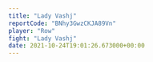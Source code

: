 ```yaml
---
title: "Lady Vashj"
reportCode: "BNhy3GwzCKJA89Vn"
player: "Row"
fight: "Lady Vashj"
date: 2021-10-24T19:01:26.673000+00:00
---
```

